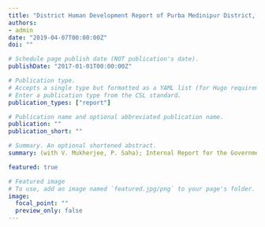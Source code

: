 ```yaml
---
title: "District Human Development Report of Purba Medinipur District, West Bengal"
authors:
- admin
date: "2019-04-07T00:00:00Z"
doi: ""

# Schedule page publish date (NOT publication's date).
publishDate: "2017-01-01T00:00:00Z"

# Publication type.
# Accepts a single type but formatted as a YAML list (for Hugo requirements).
# Enter a publication type from the CSL standard.
publication_types: ["report"]

# Publication name and optional abbreviated publication name.
publication: ""
publication_short: ""

# Summary. An optional shortened abstract.
summary: (with V. Mukherjee, P. Saha); Internal Report for the Government of West Bengal, 2019.

featured: true

# Featured image
# To use, add an image named `featured.jpg/png` to your page's folder. 
image:
  focal_point: ""
  preview_only: false
---
```

